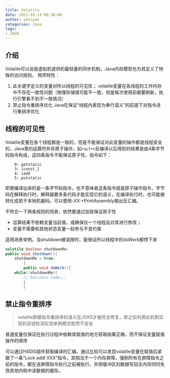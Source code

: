 ```yaml
---
title: Volatile
date: 2021-03-13 09:38:00
author: yancyan
categories: Java
tags:
- JAVA
---
```


## 介绍
Volatile可以说是虚拟机提供的最轻量的同步机制，Java内存模型也为其定义了特殊的访问规则。
两项特性：
1. 此关键字定义的变量对所以线程的可见性；
   volatile变量在各线程的工作内存中不存在一致性问题（物理存储值可能不一致，但是每次使用前都要刷新，执行引擎看不到不一致情况）
2. 禁止指令重排序优化
    Java在保证“线程内表现为串行语义”的前提下对指令进行重排序优化
   
## 线程的可见性
Volatile变量在各个线程都是一致的，但是不能保证对此变量的操作都是线程安全的，Java里的运算符并非原子操作，如`ract++`反编译以后得到的结果是由4条字节码指令构成，这四条指令不能保证原子性，指令如下：
```text
    0: getstatic
    3: iconst_1
    4: iadd
    5: putstatic
```
即使编译出来的是一条字节码指令，也不意味者这条指令就是原子操作指令，字节码在解释执行时，解释器要多条代码才能实现它的语义，在编译执行时，也可能被转化成若干本地机器码。可以使用-XX:+PrintAssembly输出反汇编。

不符合一下两条规则的场景，依然要通过加锁保证原子性
- 运算结果不依赖变量当前值，或确保仅一个线程会对其进行修改；
- 变量不需要和其他状态变量一起参与不变约束

适用场景举例，当shutdown被调用时，能保证所以线程中的doWork都停下来
```java
volatile boolean shutdownRe;
public void shutdown(){
    shutdownRe = true;
        }
        public void doWork(){
    while(!shutdownRe){
        // business code。。。
        }
        }

```
## 禁止指令重排序
> volatile屏蔽指令重排序的语义在JDK5才被完全修复，即之前利用此机制实现的双锁检测实现单例模式依然不安全

普通变量仅保证在执行过程中依赖其赋值的地方获取结果正确，而不保证变量赋值操作的顺序

可以通过HSDIS插件获取编译的汇编，通过比较可以发现volatile变量在赋值后紧跟了一条“Lock addl XXX"指令，其相当于一个内存屏障，强制所有在屏障指令之前的指令，都在该屏障指令执行之前被执行，并把缓冲区的数据写回主内存同时失效其他内核中该数据的缓存。